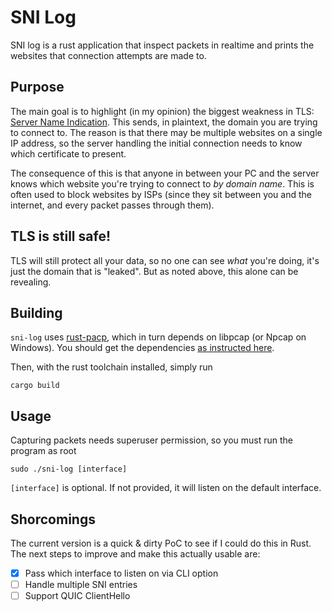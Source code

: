 # SNI Log

SNI log is a rust application that inspect packets in realtime and prints the websites that connection attempts are made to.

## Purpose

The main goal is to highlight (in my opinion) the biggest weakness in TLS: [Server Name Indication](https://www.rfc-editor.org/rfc/rfc6066#section-3). This sends, in plaintext, the domain you are trying to connect to. The reason is that there may be multiple websites on a single IP address, so the server handling the initial connection needs to know which certificate to present.

The consequence of this is that anyone in between your PC and the server knows which website you're trying to connect to _by domain name_. This is often used to block websites by ISPs (since they sit between you and the internet, and every packet passes through them).

## TLS is still safe!

TLS will still protect all your data, so no one can see _what_ you're doing, it's just the domain that is "leaked". But as noted above, this alone can be revealing.

## Building

`sni-log` uses [rust-pacp](https://github.com/rust-pcap/pcap), which in turn depends on libpcap (or Npcap on Windows). You should get the dependencies [as instructed here](https://github.com/rust-pcap/pcap/#installing-dependencies).

Then, with the rust toolchain installed, simply run 

```
cargo build
```

## Usage

Capturing packets needs superuser permission, so you must run the program as root

```
sudo ./sni-log [interface]
```

`[interface]` is optional. If not provided, it will listen on the default interface.

## Shorcomings

The current version is a quick & dirty PoC to see if I could do this in Rust. The next steps to improve and make this actually usable are:

- [X] Pass which interface to listen on via CLI option
- [ ] Handle multiple SNI entries
- [ ] Support QUIC ClientHello
